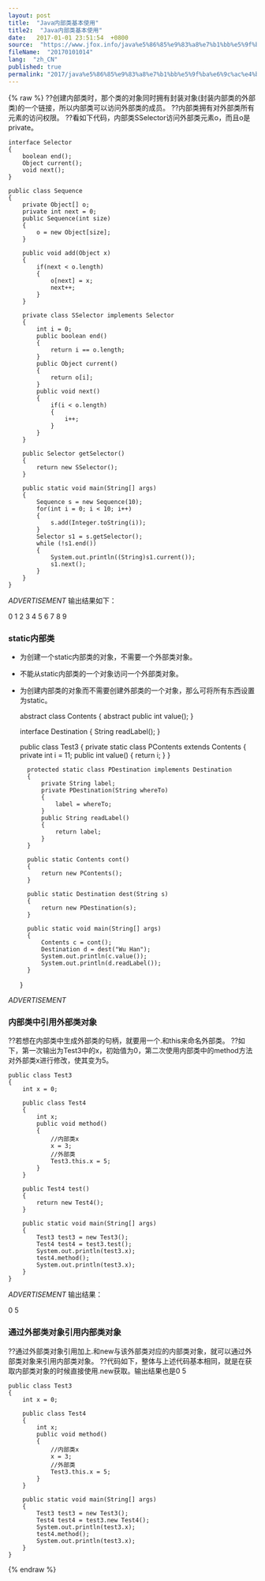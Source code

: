 ```yaml
---
layout: post
title:  "Java内部类基本使用"
title2:  "Java内部类基本使用"
date:   2017-01-01 23:51:54  +0800
source:  "https://www.jfox.info/java%e5%86%85%e9%83%a8%e7%b1%bb%e5%9f%ba%e6%9c%ac%e4%bd%bf%e7%94%a8.html"
fileName:  "20170101014"
lang:  "zh_CN"
published: true
permalink: "2017/java%e5%86%85%e9%83%a8%e7%b1%bb%e5%9f%ba%e6%9c%ac%e4%bd%bf%e7%94%a8.html"
---
```

{% raw %}
??创建内部类时，那个类的对象同时拥有封装对象(封装内部类的外部类)的一个链接，所以内部类可以访问外部类的成员。
??内部类拥有对外部类所有元素的访问权限。
??看如下代码，内部类SSelector访问外部类元素o，而且o是private。

    interface Selector
    {
        boolean end();
        Object current();
        void next();
    }
    
    public class Sequence
    {
        private Object[] o;
        private int next = 0;
        public Sequence(int size)
        {
            o = new Object[size];
        }
    
        public void add(Object x)
        {
            if(next < o.length)
            {
                o[next] = x;
                next++;
            }
        }
    
        private class SSelector implements Selector
        {
            int i = 0;
            public boolean end()
            {
                return i == o.length;
            }
            public Object current()
            {
                return o[i];
            }
            public void next()
            {
                if(i < o.length)
                {
                    i++;
                }
            }
        }
    
        public Selector getSelector()
        {
            return new SSelector();
        }
    
        public static void main(String[] args)
        {
            Sequence s = new Sequence(10);
            for(int i = 0; i < 10; i++)
            {
                s.add(Integer.toString(i));
            }
            Selector s1 = s.getSelector();
            while (!s1.end())
            {
                System.out.println((String)s1.current());
                s1.next();
            }
        }
    }

*ADVERTISEMENT*
输出结果如下：

0
1
2
3
4
5
6
7
8
9

### **static内部类**

- 为创建一个static内部类的对象，不需要一个外部类对象。
- 不能从static内部类的一个对象访问一个外部类对象。
- 为创建内部类的对象而不需要创建外部类的一个对象，那么可将所有东西设置为static。

    abstract class Contents
    {
        abstract public int value();
    }
    
    interface Destination
    {
        String readLabel();
    }
    
    
    public class Test3
    {
        private static class PContents extends Contents
        {
            private int i = 11;
            public int value()
            {
                return i;
            }
        }
    
        protected static class PDestination implements Destination
        {
            private String label;
            private PDestination(String whereTo)
            {
                label = whereTo;
            }
            public String readLabel()
            {
                return label;
            }
        }
    
        public static Contents cont()
        {
            return new PContents();
        }
    
        public static Destination dest(String s)
        {
            return new PDestination(s);
        }
    
        public static void main(String[] args)
        {
            Contents c = cont();
            Destination d = dest("Wu Han");
            System.out.println(c.value());
            System.out.println(d.readLabel());
        }
    }

*ADVERTISEMENT*
### **内部类中引用外部类对象**

??若想在内部类中生成外部类的句柄，就要用一个.和this来命名外部类。
??如下，第一次输出为Test3中的x，初始值为0，第二次使用内部类中的method方法对外部类x进行修改，使其变为5。

    public class Test3
    {
        int x = 0;
    
        public class Test4
        {
            int x;
            public void method()
            {
                //内部类x
                x = 3;
                //外部类
                Test3.this.x = 5;
            }
        }
    
        public Test4 test()
        {
            return new Test4();
        }
    
        public static void main(String[] args)
        {
            Test3 test3 = new Test3();
            Test4 test4 = test3.test();
            System.out.println(test3.x);
            test4.method();
            System.out.println(test3.x);
        }
    }

*ADVERTISEMENT*
输出结果：

0
5

### **通过外部类对象引用内部类对象**

??通过外部类对象引用加上.和new与该外部类对应的内部类对象，就可以通过外部类对象来引用内部类对象。
??代码如下，整体与上述代码基本相同，就是在获取内部类对象的时候直接使用.new获取。输出结果也是0 5

    public class Test3
    {
        int x = 0;
    
        public class Test4
        {
            int x;
            public void method()
            {
                //内部类x
                x = 3;
                //外部类
                Test3.this.x = 5;
            }
        }
    
        public static void main(String[] args)
        {
            Test3 test3 = new Test3();
            Test4 test4 = test3.new Test4();
            System.out.println(test3.x);
            test4.method();
            System.out.println(test3.x);
        }
    }
{% endraw %}